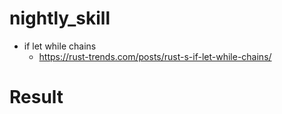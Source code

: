 # nightly_skill

- if let while chains
  - https://rust-trends.com/posts/rust-s-if-let-while-chains/
# Result

```bash

```

